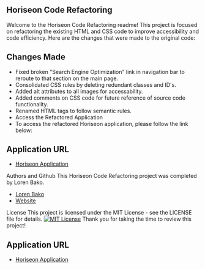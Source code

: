 ## Horiseon Code Refactoring
Welcome to the Horiseon Code Refactoring readme! This project is focused on refactoring the existing HTML and CSS code to improve accessibility and code efficiency. Here are the changes that were made to the original code:

## Changes Made
 - Fixed broken "Search Engine Optimization" link in navigation bar to reroute to that section on the main page.
 - Consolidated CSS rules by deleting redundant classes and ID's.
 - Added alt attributes to all images for accessability.
 - Added comments on CSS code for future reference of source code functionality.
 - Renamed HTML tags to follow semantic rules.
 - Access the Refactored Application
 - To access the refactored Horiseon application, please follow the link below:

## Application URL
- [Horiseon Application](https://lbako801.github.io/Horiseon-Refactor-Bako/)

Authors and Github
This Horiseon Code Refactoring project was completed by Loren Bako.
- [Loren Bako](https://github.com/lbako801)
- [Website](https://lorenbako.com)

License
This project is licensed under the MIT License - see the LICENSE file for details.
[![MIT License](https://img.shields.io/badge/License-MIT-green.svg)](https://choosealicense.com/licenses/mit/)
Thank you for taking the time to review this project!

## Application URL

- [Horiseon Application](https://lbako801.github.io/Horiseon-Refactor-Bako/)
